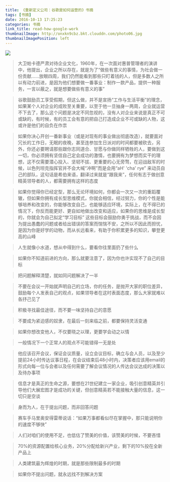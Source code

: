```yaml
---
title: 《重新定义公司：谷歌是如何运营的》书摘
tags: [书摘]
date: 2016-10-13 17:25:23
categories: 书摘
link_title: read-how-google-work
thumbnailImage: http://onxkn9cbz.bkt.clouddn.com/photo06.jpg
thumbnailImagePosition: left
---
```

<!-- toc -->
<!-- more -->
![](http://onxkn9cbz.bkt.clouddn.com/photo06.jpg)


> 大卫帕卡德严肃对待企业文化，1960年，在一次面对惠普管理者的演讲中，他提出，企业之所以存在，就是为了“做些有意义的事情，为社会做一份贡献......放眼四周，我们仍然能看到那些只盯着钱的人，但是多数人之所以有动力前进，是因为他们想要做一番事业：制作一款产品，提供一种服务，一言以蔽之，就是想要做些有意义的事”



> 谷歌鼓励员工享受假期，但这么做，并不是宣扬“工作与生活平衡”的理念，如果某个人对企业的成败至关重要，以至于他一旦抽身一两周，企业就运营不下去了，那么这个问题是决定不同忽视的，没有人对企业来说是真正不可或缺的，有时候，有的员工会有意的把自己打造成企业不可或缺的人物，这或许是他们的自负在作祟


> 如果你决心开创一番新事业（或是对现有的事业做出彻底改造），就要面对冗长的工作日，无眠的夜晚，甚至连参加生日派对的时间都要被砍去，另外，你还必要聘请那些跟你志同道合、甘愿与你做同样牺牲的人，要做到这一切，你必须拥有坚信自己定会成功的激情，也要拥有为梦想而实干的理想，这不仅需要潜心投入、坚韧不拔、更重要的心无旁骛，在迎战敌军的时候，以色列坦克指挥官并不会大喊“冲啊”而是会用“aH' 'cha' rye” 来动员自己的部队，这句话是希伯来语，翻译过来就是“跟我来”，任何有志于做创意精英领导者的人，都需要拥有这样的态度


> 如果你觉得你已经定型，那么无论环境如何，你都会一次又一次的重蹈覆辙，但如果你拥有成长型思维模式，你就会相信，经过努力，你的个性是能够培养和改变的，你能够改变自己，也能够适应环境，实际上，在不得已的情况下，你反而能更好、更自如地做出改变和适应，如果你的思维是成长型的，你就会为自己拟定“学习目标” 这些目标会鼓励你勇于挑战，而不会因为提出愚蠢的问题或者给出错误的答案而惴惴不安，之所以不因此而担忧，是因为你是好学的动物，而从长远看来，有助于你积累更多的知识，攀登更高的山峰


> 人生就像小水道，想从中得到什么，要看你往里面扔了些什么


> 如果你不知道前进的方向，那么就要注意了，因为你也许实现不了自己的目标


> 把问题解释清楚，就如同问题解决了一半


> 不要在会议一开始就声明自己的立场，你的任务，是抛开大家的职位差异，鼓励每个人发表自己的观点，如果领导者在这时表面态度，那么大家就难以各抒己见了


> 积极寻找最佳途径，而不要一味坚持自己的意愿


> 不要成为紧迫感的奴隶，在最后一刻来临之前，都要保持灵活变通


> 如果你想改变他人，不仅要晓之以理，更要学会动之以情


> 一般情况下一个正常人的观点不可能错得一无是处


> 他应该召开会议，保证会议质量，设立会议目标，确立与会人员，以及至少提前24小时传达议事日程，在会议结束后48小时内，决策者应该用email的形式向每一位与会者以及任何需要了解会议情况的人传达会议达成的决策以及待办事项


> 信息才是真正的生命之源，要想在21世纪建立一家企业，吸引创意精英并引导他们大展宏图才是成功的关键，但创意精英若不能接触大量的信息，这一切只是空谈


> 身而为人，在于提出问题，而非回答问题


> 赛车手马里奥安得雷蒂说话：“如果万事都看似尽在掌握中，那只能说明你的速度不够快”


> 人们对咱们的使用不足，也低估了赞美的价值，该赞美的时候，不要吝惜


> 70%的资源配置给核心业务，20%分配给新兴产业，剩下的10%投在全新产品上


> 人类建筑最为辉煌的时期，就是那些限制最多的时期


> 如果你不提出问题，就永远找不到解决方案